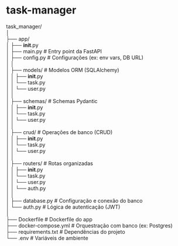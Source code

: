 # task-manager



task_manager/  
│  
├── app/  
│   ├── __init__.py  
│   ├── main.py                 # Entry point da FastAPI  
│   ├── config.py               # Configurações (ex: env vars, DB URL)  
│   │  
│   ├── models/                 # Modelos ORM (SQLAlchemy)  
│   │   ├── __init__.py  
│   │   └── task.py  
│   │   └── user.py  
│   │  
│   ├── schemas/                # Schemas Pydantic  
│   │   ├── __init__.py  
│   │   └── task.py  
│   │   └── user.py  
│   │  
│   ├── crud/                   # Operações de banco (CRUD)  
│   │   ├── __init__.py  
│   │   └── task.py  
│   │   └── user.py  
│   │  
│   ├── routers/                # Rotas organizadas  
│   │   ├── __init__.py  
│   │   └── task.py  
│   │   └── user.py  
│   │   └── auth.py  
│   │  
│   ├── database.py             # Configuração e conexão do banco  
│   └── auth.py                 # Lógica de autenticação (JWT)  
│  
├── Dockerfile                  # Dockerfile do app  
├── docker-compose.yml          # Orquestração com banco (ex: Postgres)  
├── requirements.txt            # Dependências do projeto  
└── .env                        # Variáveis de ambiente  

